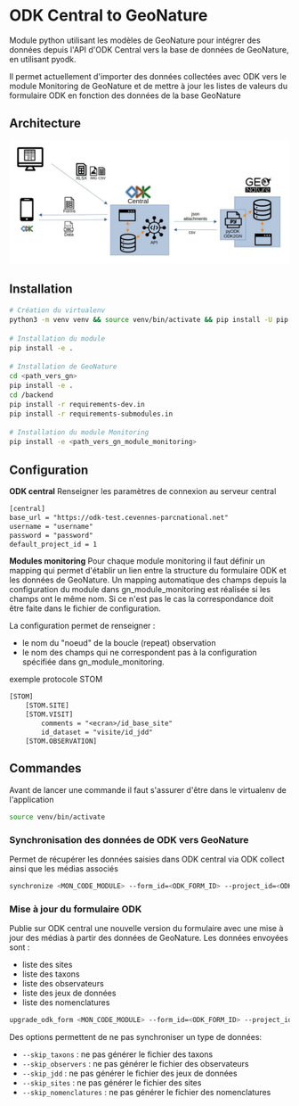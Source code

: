 # ODK Central to GeoNature

Module python utilisant les modèles de GeoNature pour intégrer des données depuis l'API d'ODK Central vers la base de données de GeoNature, en utilisant pyodk.

Il permet actuellement d'importer des données collectées avec ODK vers le module Monitoring de GeoNature et de mettre à jour les listes de valeurs du formulaire ODK en fonction des données de la base GeoNature

## Architecture

![Architecture](docs/img/archi_global.jpeg)

## Installation

```sh
# Création du virtualenv
python3 -m venv venv && source venv/bin/activate && pip install -U pip

# Installation du module
pip install -e .

# Installation de GeoNature
cd <path_vers_gn>
pip install -e .
cd /backend
pip install -r requirements-dev.in
pip install -r requirements-submodules.in

# Installation du module Monitoring
pip install -e <path_vers_gn_module_monitoring>
```
## Configuration

**ODK central**
Renseigner les paramètres de connexion au serveur central

```
[central]
base_url = "https://odk-test.cevennes-parcnational.net"
username = "username"
password = "password"
default_project_id = 1
```

**Modules monitoring**
Pour chaque module monitoring il faut définir un mapping qui permet d'établir un lien entre la structure du formulaire ODK et les données de GeoNature. Un mapping automatique des champs depuis la configuration du module dans gn_module_monitoring est réalisée si les champs ont le même nom. Si ce n'est pas le cas la correspondance doit être faite dans le fichier de configuration.

La configuration permet de renseigner :
 * le nom du "noeud" de la boucle (repeat) observation
 * le nom des champs qui ne correspondent pas à la configuration spécifiée dans gn_module_monitoring.

exemple protocole STOM
```
[STOM]
    [STOM.SITE]
    [STOM.VISIT]
        comments = "<ecran>/id_base_site"
        id_dataset = "visite/id_jdd"
    [STOM.OBSERVATION]
```

## Commandes

Avant de lancer une commande il faut s'assurer d'être dans le virtualenv de l'application
```sh
source venv/bin/activate
```

### Synchronisation des données de ODK vers GeoNature
Permet de récupérer les données saisies dans ODK central via ODK collect ainsi que les médias associés


```sh
synchronize <MON_CODE_MODULE> --form_id=<ODK_FORM_ID> --project_id=<ODK_PROJECT_ID>
```

### Mise à jour du formulaire ODK
Publie sur ODK central une nouvelle version du formulaire avec une mise à jour des médias à partir des données de GeoNature. Les données envoyées sont :
 * liste des sites
 * liste des taxons
 * liste des observateurs
 * liste des jeux de données
 * liste des nomenclatures


```sh
upgrade_odk_form <MON_CODE_MODULE> --form_id=<ODK_FORM_ID> --project_id=<ODK_PROJECT_ID>
```

Des options permettent de ne pas synchroniser un type de données:
  * `--skip_taxons` : ne pas générer le fichier des taxons
  * `--skip_observers` : ne pas générer le fichier des observateurs
  * `--skip_jdd` : ne pas générer le fichier des jeux de données
  * `--skip_sites` : ne pas générer le fichier des sites
  * `--skip_nomenclatures` : ne pas générer le fichier des nomenclatures
